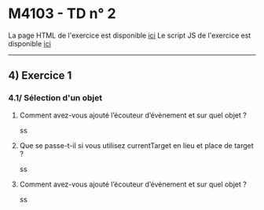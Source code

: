 # M4103 - TD n° 2


La page HTML de l'exercice est disponible [ici](index.html)
Le script JS de l'exercice est disponible [ici](scripts.js)


------------


## 4) Exercice 1

### 4.1/ Sélection d'un objet

1.  Comment avez-vous ajouté l’écouteur d’évènement et sur quel objet ?

    ss
    
    
    
1.  Que se passe-t-il si vous utilisez currentTarget en lieu et place de target ?

    ss
    
      
    
1.  Comment avez-vous ajouté l’écouteur d’évènement et sur quel objet ?

    ss